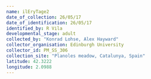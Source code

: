 ```yaml
---
name: ilEryTage2
date_of_collection: 26/05/17
date_of_identification: 26/05/17
identified_by: R Vila
developmental_stage: adult
collected_by: "Konrad Lohse, Alex Hayward"
collector_organisation: Edinburgh University
collector_id: PM_SS_306
collection_site: "Planoles meadow, Catalunya, Spain"
latitude: 42.3222
longitude: 2.0988
---
```

